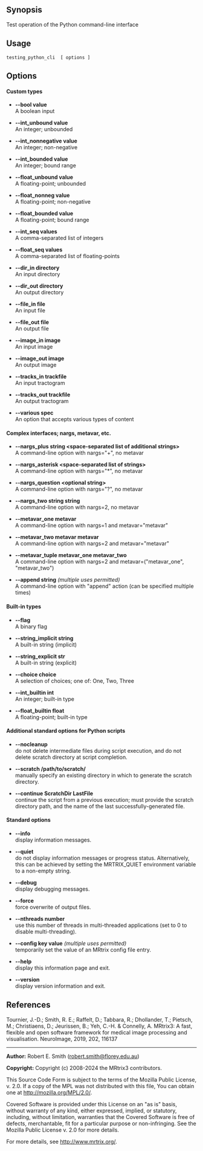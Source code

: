 ## Synopsis

Test operation of the Python command-line interface

## Usage

    testing_python_cli  [ options ]

## Options

#### Custom types

+ **--bool value**<br>A boolean input

+ **--int_unbound value**<br>An integer; unbounded

+ **--int_nonnegative value**<br>An integer; non-negative

+ **--int_bounded value**<br>An integer; bound range

+ **--float_unbound value**<br>A floating-point; unbounded

+ **--float_nonneg value**<br>A floating-point; non-negative

+ **--float_bounded value**<br>A floating-point; bound range

+ **--int_seq values**<br>A comma-separated list of integers

+ **--float_seq values**<br>A comma-separated list of floating-points

+ **--dir_in directory**<br>An input directory

+ **--dir_out directory**<br>An output directory

+ **--file_in file**<br>An input file

+ **--file_out file**<br>An output file

+ **--image_in image**<br>An input image

+ **--image_out image**<br>An output image

+ **--tracks_in trackfile**<br>An input tractogram

+ **--tracks_out trackfile**<br>An output tractogram

+ **--various spec**<br>An option that accepts various types of content

#### Complex interfaces; nargs, metavar, etc.

+ **--nargs_plus string \<space-separated list of additional strings\>**<br>A command-line option with nargs="+", no metavar

+ **--nargs_asterisk \<space-separated list of strings\>**<br>A command-line option with nargs="*", no metavar

+ **--nargs_question \<optional string\>**<br>A command-line option with nargs="?", no metavar

+ **--nargs_two string string**<br>A command-line option with nargs=2, no metavar

+ **--metavar_one metavar**<br>A command-line option with nargs=1 and metavar="metavar"

+ **--metavar_two metavar metavar**<br>A command-line option with nargs=2 and metavar="metavar"

+ **--metavar_tuple metavar_one metavar_two**<br>A command-line option with nargs=2 and metavar=("metavar_one", "metavar_two")

+ **--append string**  *(multiple uses permitted)*<br>A command-line option with "append" action (can be specified multiple times)

#### Built-in types

+ **--flag**<br>A binary flag

+ **--string_implicit string**<br>A built-in string (implicit)

+ **--string_explicit str**<br>A built-in string (explicit)

+ **--choice choice**<br>A selection of choices; one of: One, Two, Three

+ **--int_builtin int**<br>An integer; built-in type

+ **--float_builtin float**<br>A floating-point; built-in type

#### Additional standard options for Python scripts

+ **--nocleanup**<br>do not delete intermediate files during script execution, and do not delete scratch directory at script completion.

+ **--scratch /path/to/scratch/**<br>manually specify an existing directory in which to generate the scratch directory.

+ **--continue ScratchDir LastFile**<br>continue the script from a previous execution; must provide the scratch directory path, and the name of the last successfully-generated file.

#### Standard options

+ **--info**<br>display information messages.

+ **--quiet**<br>do not display information messages or progress status. Alternatively, this can be achieved by setting the MRTRIX_QUIET environment variable to a non-empty string.

+ **--debug**<br>display debugging messages.

+ **--force**<br>force overwrite of output files.

+ **--nthreads number**<br>use this number of threads in multi-threaded applications (set to 0 to disable multi-threading).

+ **--config key value**  *(multiple uses permitted)*<br>temporarily set the value of an MRtrix config file entry.

+ **--help**<br>display this information page and exit.

+ **--version**<br>display version information and exit.

## References

Tournier, J.-D.; Smith, R. E.; Raffelt, D.; Tabbara, R.; Dhollander, T.; Pietsch, M.; Christiaens, D.; Jeurissen, B.; Yeh, C.-H. & Connelly, A. MRtrix3: A fast, flexible and open software framework for medical image processing and visualisation. NeuroImage, 2019, 202, 116137

---

**Author:** Robert E. Smith (robert.smith@florey.edu.au)

**Copyright:** Copyright (c) 2008-2024 the MRtrix3 contributors.

This Source Code Form is subject to the terms of the Mozilla Public
License, v. 2.0. If a copy of the MPL was not distributed with this
file, You can obtain one at http://mozilla.org/MPL/2.0/.

Covered Software is provided under this License on an "as is"
basis, without warranty of any kind, either expressed, implied, or
statutory, including, without limitation, warranties that the
Covered Software is free of defects, merchantable, fit for a
particular purpose or non-infringing.
See the Mozilla Public License v. 2.0 for more details.

For more details, see http://www.mrtrix.org/.

